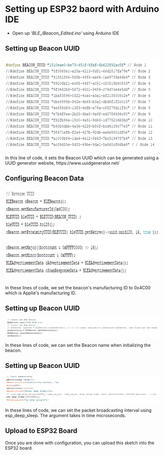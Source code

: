 # Setting up ESP32 baord with Arduino IDE

- Open up _'BLE_iBeacon_Edited.ino'_ using Arduino IDE

## Setting up Beacon UUID

<p align="center">
<img src="./images/1.png" height="300">
</p>
In this line of code, it sets the Beacon UUID which can be generated using a UUID generator website, https://www.uuidgenerator.net/

## Configuring Beacon Data

<p align="center">
<img src="./images/2.png" height="300">
</p>

In these lines of code, we set the beacon's manufacturing ID to 0x4C00 which is Applie's manufacturing ID.

## Setting up Beacon UUID

<p align="center">
<img src="./images/3.png" width="1000">
</p>

In these lines of code, we can set the Beacon name when initializing the beacon.

## Setting up Beacon UUID

<p align="center">
<img src="./images/4.png" width="1000">
</p>

In these lines of code, we can set the packet broadcasting interval using esp_deep_sleep. The argument takes in time microseconds.

## Upload to ESP32 Board

Once you are done with configuration, you can upload this sketch into the ESP32 board.
